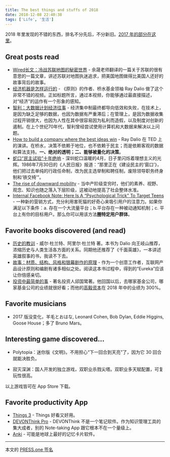 ```yaml
---
title: The best things and stuffs of 2018
date: 2018-12-08 22:40:38
tags: ['Life', '生活']
---
```


2018 年里发现的不错的东西，排名不分先后，不分新旧。[2017 年的部分在这里](https://lyric.im/the-best-things-and-stuff-of-2017/)。

<!-- more -->

## Great posts read

- [Wired长文：冷战苏联地图的秘密世界](https://mp.weixin.qq.com/s/7OxR8CPNiKmI_MMB8iuZEA) - 余晟老师翻译的一篇关于苏联的很有意思的一篇文章，讲述苏联对地图执迷追求，把美国地图做得比美国人还好的故事背后的故事。
- [经济机器是怎样运行的](https://www.bilibili.com/video/av6496369/) - 《原则》的作者、桥水基金领袖 Ray Dalio 做了这个非常不错的视频。正如标题所言，通过本视频，你能够通过最直接描述，对“经济”的运作有一个形象的感知。
- [智利：大数据计划经济往事](https://mp.weixin.qq.com/s/3Nk3Eyr1vV3EJDbgg6pm8w) - 经济集中制最终都导向低效和失败，在技术上，是因为缺乏足够的数据，也因为数据有严重滞后；在管理上，是因为数据收集过程开销很大，也因为人性在其中很容易因为私利而造假，以及制度对创新的遏制。在上个世纪70年代，智利曾经尝试使用计算机和大数据来解决以上问题。
- [How to build a company where the best ideas win](https://www.ted.com/talks/ray_dalio_how_to_build_a_company_where_the_best_ideas_win) - Ray Dalio 在 TED 上的演讲。在桥水，决策不依赖于地位，也不依赖于民主；而是依赖客观的数据和算法支持。**一、绝对的透明；二、能够被量化的决策**。
- [蛇口“民主试验”十年绝响](http://news.sina.com.cn/o/2008-06-22/045514054496s.shtml?from=wap&isappinstalled=0) - 深圳蛇口温暖的4月，日子里闪烁着理想主义的光辉。1986年7月30日的《人民日报》报道：“那里正在《建设民主的‘窗口’》，他们把过去单纯的行政任命制，改为民主选举制和聘任制，废除领导职务终身制和‘铁交椅’”。
- [The rise of downward mobility](https://www.washingtonpost.com/opinions/upward-mobility-is-a-myth/2018/08/05/bb960ce4-972c-11e8-80e1-00e80e1fdf43_story.html) - 当中产阶级变穷时，他们的素养、视野、观念、知识也随之落入下层阶级，这被动地提高了社会整体水准。
- [Internal Facebook Note: Here Is A “Psychological Trick” To Target Teens](https://www.buzzfeednews.com/article/ryanmac/facebooks-teens-tbh-psychological-trick-memo) - 一种新的营销方式，充分利用害死猫的好奇心来吸引用户的注意力。如果你满足以下条件：a. 存在一个大流量平台；b.平台存在一种被动通知机制；c. 平台上有你的目标用户。那么你可以用该方法**圈特定用户群体**。

## Favorite books discovered (and read)

- [历史的教训](https://www.amazon.cn/dp/B00RL3RCOQ) - 威尔·杜兰特、阿里尔·杜兰特 著。本书为 Dalio 向王岐山推荐，浓缩历史与人类生活各方面的关系。同期他还推荐了《千面英雄》，一本讲述英雄叙事的书，我读不下去。
- [故事：材质、结构、风格和银幕剧作的原理](https://www.amazon.cn/dp/B00O0IUQ8O/) - 作为一个创意工作者，互联网产品设计原则和编剧有诸多相似之处。阅读这本书过程中，得到的“Eureka”应该让你倍感亲切。
- [投资中最简单的事](https://www.amazon.cn/dp/B00PC4EJZ6) - 著名投资人邱国鹭著。他回国以后，去哪家基金公司，哪家基金公司的业绩就很好看；而他的[高毅资本](https://www.gyasset.com)在 2018 年中的业绩为 300%。

## Favorite musicians

- 2017 版没变化，羊毛とおはな, Leonard Cohen, Bob Dylan, Eddie Higgins, Goose House；多了 Bruno Mars。

## Interesting game discovered…

- Polytopia：迷你版《文明》。不用担心“下一回合到天亮”了，因为它 30 回合就能决胜负。

- 寂灭深渊：国人开发的独立游戏，双职业杀戮尖塔。双职业多天赋配置，可复玩性很高。

以上游戏皆可在 App Store 下载。

## Favorite productivity App

- [Things 3](https://culturedcode.com/things/) - Things 好看又好用。
- [DEVONThink Pro](www.devontechnologies.com/products/devonthink/devonthink-pro.html) - DEVONThink 不是一个笔记软件。作为知识管理工具的集大成者，别的 Note-taking App 跟它根本不在一个量级上。
- [Anki](https://apps.ankiweb.net) - 可能是地球上最好的记忆卡片软件。

---

本文的 [PRESS.one 签名](https://press.one/file/v?s=c77a7d4b7981fd7cf01c2a9bf56b294d221f6ca23b29817b25e0d51c3c3f10a3b7328938d33b511f544e32251e533e3c07a990cbd4b66ca207ce63a0baa256d20&h=ff155ad71964912d78aeea4de6f9a47dfffa5b1d729e203ae765219f0faabed8&a=37bb01456229cf59e14aa19c6755a8ba2947be9b&f=P1&v=2)